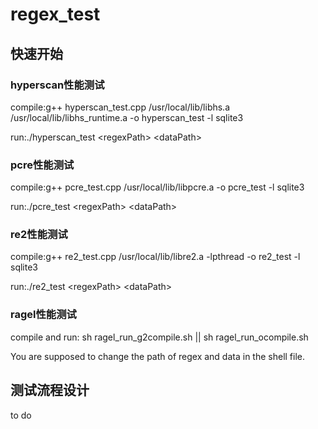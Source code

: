 # regex_test
## 快速开始
### hyperscan性能测试
compile:g++ hyperscan_test.cpp /usr/local/lib/libhs.a /usr/local/lib/libhs_runtime.a -o hyperscan_test -l sqlite3

run:./hyperscan_test \<regexPath\> \<dataPath\>

### pcre性能测试
compile:g++ pcre_test.cpp /usr/local/lib/libpcre.a -o pcre_test -l sqlite3

run:./pcre_test \<regexPath\> \<dataPath\>

### re2性能测试
compile:g++ re2_test.cpp /usr/local/lib/libre2.a -lpthread -o re2_test -l sqlite3

run:./re2_test \<regexPath\> \<dataPath\>

### ragel性能测试
compile and run: sh ragel_run_g2compile.sh  ||  sh ragel_run_ocompile.sh

You are supposed to change the path of regex and data in the shell file.

## 测试流程设计
to do

